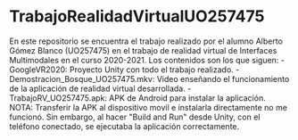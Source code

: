 # TrabajoRealidadVirtualUO257475
En este repositorio se encuentra el trabajo realizado por el alumno Alberto Gómez Blanco (UO257475)
en el trabajo de realidad virtual de Interfaces Multimodales en el curso 2020-2021. Los contenidos
son los que siguen:
	- GoogleVR2020: Proyecto Unity con todo el trabajo realizado.
	- Demostracion_Bosque_UO257475.mkv: Video enseñando el funcionamiento de la aplicación de realidad
	virtual desarrollada.
	- TrabajoRV_UO257475.apk: APK de Android para instalar la aplicación. NOTA: Transferir la APK al
	dispositivo movil e instalarla directamente no me funcionó. Sin embargo, al hacer "Build and Run"
	desde Unity, con el teléfono conectado, se ejecutaba la aplicación correctamente.